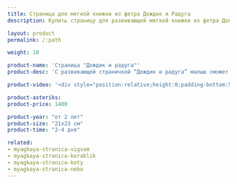 ```yaml
---
title: Страница для мягкой книжки из фетра Дождик и Радуга
description: Купить страницу для развивающей мягкой книжки из фетра Дождик и Радуга в магазине KiddyTrick

layout: product
permalink: /:path

weight: 10

product-name: 'Страница "Дождик и радуга"'
product-desc: 'С развивающей страничкой “Дождик и радуга” малыш сможет весело провести время, поливая полянку дождиком. Пчелка, паучок и божья коровка перед непогодой прячутся. Из-за полянки выглядывает радуга. Лучики солнышка вытягиваются, один из лучиков звенит (на нем бубенчик). В травке спрятался жучок, а цветочек фиксируется магнитом.'

product-video: '<div style="position:relative;height:0;padding-bottom:56.25%"><iframe src="https://www.youtube.com/embed/tGn-QDG5uL4?ecver=2" width="640" height="360" frameborder="0" style="position:absolute;width:100%;height:100%;left:0" allowfullscreen></iframe></div>'

product-asteriks:
product-price: 1400

product-year: "от 2 лет"
product-size: "21х23 см"
product-time: "2-4 дня"

related:
- myagkaya-stranica-vigvam
- myagkaya-stranica-korablik
- myagkaya-stranica-koty
- myagkaya-stranica-nebo
---
```

	